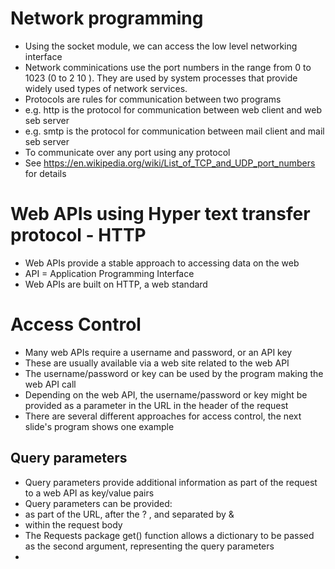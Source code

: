 # Network programming
- Using the socket module, we can access the low level networking interface
- Network comminications use the port numbers in the range from 0 to 1023 (0 to 2 10 ). They are used by system processes that provide widely used types of network services.
- Protocols are rules for communication between two programs
- e.g. http is the protocol for communication between web client and web seb server
- e.g. smtp is the protocol for communication between mail client and mail seb server
- To communicate over any port using any protocol
- See https://en.wikipedia.org/wiki/List_of_TCP_and_UDP_port_numbers for details
# Web APIs using Hyper text transfer protocol - HTTP
- Web APIs provide a stable approach to accessing data on the web
- API = Application Programming Interface
- Web APIs are built on HTTP, a web standard
# Access Control
- Many web APIs require a username and password, or an API key
- These are usually available via a web site related to the web API
- The username/password or key can be used by the program making the web API call
- Depending on the web API, the username/password or key might be provided as a parameter in the URL in the header of the request
- There are several different approaches for access control, the next slide's program shows one example
## Query parameters
- Query parameters provide additional information as part of the request to a web API as key/value pairs
- Query parameters can be provided:
- as part of the URL, after the ? , and separated by &
- within the request body
- The Requests package get() function allows a dictionary to be passed as the second argument, representing the query parameters
- 
